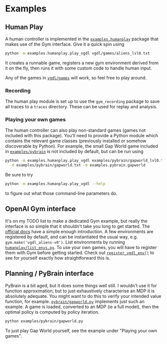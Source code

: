 # Examples
## Human Play
A human controller is implemented
in the [`examples.humanplay`](humanplay) package
that makes use of the Gym interface.
Give it a quick spin using
```bash
python -m examples.humanplay.play_vgdl vgdl/games/aliens_lvl0.txt
```
It creates a runnable game,
registers a new gym environment derived from it on the fly,
then runs it with some custom code to handle human input.

Any of the games in [`vgdl/games`](/vgdl/games) will work,
so feel free to play around.

### Recording
The human play module is set up
to use the `gym_recording` package
to save all traces to a `traces` directory.
These can be used for replay
and analysis.

### Playing your own games
The human controller can also play non-standard games
(games not included with this package).
You'll need to provide a Python module
which contains the relevant game classes
(previously installed or somehow discoverable by Python).
For example,
the small Gap World game included in
[`examples/pybrain`](pybrain)
is not included by default,
but can be run using
```bash
python -m examples.humanplay.play_vgdl examples/pybrain/gapworld_lvl0.txt \
  -d examples/pybrain/gapworld.txt -m examples.pybrain.gapworld
```

Be sure to try
```bash
python -m examples.humanplay.play_vgdl --help
```
to figure out what those command-line parameters do.


## OpenAI Gym interface
It's on my TODO list to make a dedicated Gym example,
but really the interface is so simple
that it shouldn't take you long to get started.
The [official docs](https://gym.openai.com/docs/)
have a simple enough introduction.
A few environments are registered by default,
and can be instantiated the usual way,
e.g. `gym.make('vgdl_aliens-v0')`.
List environments by running
[`humanplay/list_envs.py`]().
To use your own games,
you will have to register them with Gym
before getting started.
Check out
[`register_vgdl_env()`](humanplay/play_vgdl.py)
to see for yourself exactly how straightforward this is.


## Planning / PyBrain interface
PyBrain is a bit aged,
but it does some things well still.
I wouldn't use it for function approximation,
but to just exhaustively characterise an MDP
it is absolutely adequate.
You might want to do this to verify your intended
value function, for example.
[`pybrain/gapworld.py`](pybrain/gapworld.py)
implements just such an example.
A game is loaded,
converted to an MDP
(ie a full model),
then the optimal policy is computed by policy iteration.
```bash
python examples/pybrain/gapworld.py
```
To just play Gap World yourself,
see the example under "Playing your own games".

